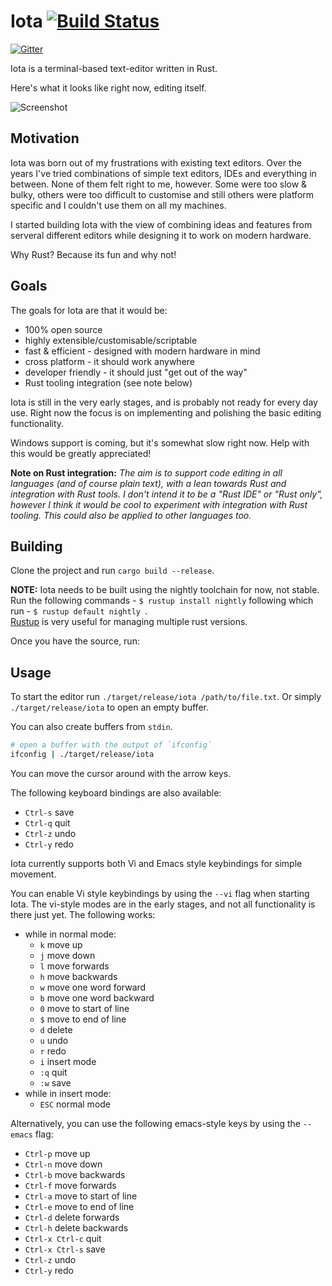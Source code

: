 # Iota [![Build Status](https://travis-ci.org/gchp/iota.svg?branch=master)](https://travis-ci.org/gchp/iota)

[![Gitter](https://badges.gitter.im/Join%20Chat.svg)](https://gitter.im/gchp/iota?utm_source=badge&utm_medium=badge&utm_campaign=pr-badge&utm_content=badge)

Iota is a terminal-based text-editor written in Rust.

Here's what it looks like right now, editing itself.

![Screenshot](screenshot.png)

## Motivation

Iota was born out of my frustrations with existing text editors. Over the years I've tried
combinations of simple text editors, IDEs and everything in between. None of them felt right
to me, however. Some were too slow & bulky, others were too difficult to customise and still
others were platform specific and I couldn't use them on all my machines.

I started building Iota with the view of combining ideas and features from serveral different
editors while designing it to work on modern hardware.

Why Rust? Because its fun and why not!

## Goals

The goals for Iota are that it would be:

- 100% open source
- highly extensible/customisable/scriptable
- fast & efficient - designed with modern hardware in mind
- cross platform - it should work anywhere
- developer friendly - it should just "get out of the way"
- Rust tooling integration (see note below)

Iota is still in the very early stages, and is probably not ready for every day use.
Right now the focus is on implementing and polishing the basic editing functionality.

Windows support is coming, but it's somewhat slow right now. Help with this would
be greatly appreciated!

**Note on Rust integration:**
_The aim is to support code editing in all languages (and of course plain text),
with a lean towards Rust and integration with Rust tools. I don't intend it to
be a "Rust IDE" or "Rust only", however I think it would be cool to experiment with
integration with Rust tooling. This could also be applied to other languages too._

## Building

Clone the project and run `cargo build --release`.

**NOTE:** Iota needs to be built using the nightly toolchain for now, not stable.<br>
Run the following commands - `$ rustup install nightly` following which run - `$ rustup default nightly `.<br>
[Rustup](https://github.com/rust-lang-nursery/rustup.rs) is very useful for managing
multiple rust versions.

Once you have the source, run:

## Usage

To start the editor run `./target/release/iota /path/to/file.txt`. Or
simply `./target/release/iota` to open an empty buffer.

You can also create buffers from `stdin`.

```bash
# open a buffer with the output of `ifconfig`
ifconfig | ./target/release/iota
```

You can move the cursor around with the arrow keys.

The following keyboard bindings are also available:

- `Ctrl-s` save
- `Ctrl-q` quit
- `Ctrl-z` undo
- `Ctrl-y` redo

Iota currently supports both Vi and Emacs style keybindings for simple movement.

You can enable Vi style keybindings by using the `--vi` flag when starting Iota.
The vi-style modes are in the early stages, and not all functionality is there
just yet. The following works:

- while in normal mode:
    - `k` move up
    - `j` move down
    - `l` move forwards
    - `h` move backwards
    - `w` move one word forward
    - `b` move one word backward
    - `0` move to start of line
    - `$` move to end of line
    - `d` delete
    - `u` undo
    - `r` redo
    - `i` insert mode
    - `:q` quit
    - `:w` save
- while in insert mode:
    - `ESC` normal mode

Alternatively, you can use the following emacs-style keys by using the `--emacs` flag:

- `Ctrl-p` move up
- `Ctrl-n` move down
- `Ctrl-b` move backwards
- `Ctrl-f` move forwards
- `Ctrl-a` move to start of line
- `Ctrl-e` move to end of line
- `Ctrl-d` delete forwards
- `Ctrl-h` delete backwards
- `Ctrl-x Ctrl-c` quit
- `Ctrl-x Ctrl-s` save
- `Ctrl-z` undo
- `Ctrl-y` redo
